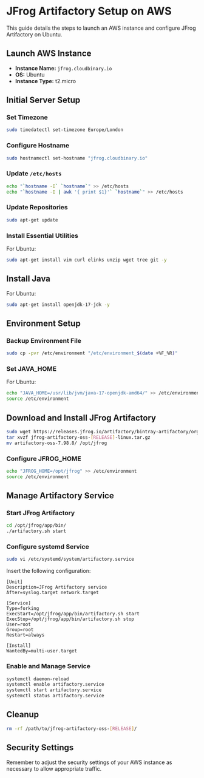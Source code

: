 # JFrog Artifactory Setup on AWS

This guide details the steps to launch an AWS instance and configure JFrog Artifactory on Ubuntu.

## Launch AWS Instance

- **Instance Name:** `jfrog.cloudbinary.io`
- **OS:** Ubuntu
- **Instance Type:** t2.micro

## Initial Server Setup

### Set Timezone

```bash
sudo timedatectl set-timezone Europe/London
```

### Configure Hostname

```bash
sudo hostnamectl set-hostname "jfrog.cloudbinary.io"
```

### Update `/etc/hosts`

```bash
echo "`hostname -I` `hostname`" >> /etc/hosts
echo "`hostname -I | awk '{ print $1}'` `hostname`" >> /etc/hosts
```

### Update Repositories

```bash
sudo apt-get update
```

### Install Essential Utilities

For Ubuntu:

```bash
sudo apt-get install vim curl elinks unzip wget tree git -y
```

## Install Java

For Ubuntu:

```bash
sudo apt-get install openjdk-17-jdk -y
```

## Environment Setup

### Backup Environment File

```bash
sudo cp -pvr /etc/environment "/etc/environment_$(date +%F_%R)"
```

### Set JAVA_HOME

For Ubuntu:

```bash
echo "JAVA_HOME=/usr/lib/jvm/java-17-openjdk-amd64/" >> /etc/environment
source /etc/environment
```

## Download and Install JFrog Artifactory

```bash
sudo wget https://releases.jfrog.io/artifactory/bintray-artifactory/org/artifactory/oss/jfrog-artifactory-oss/[RELEASE]/jfrog-artifactory-oss-[RELEASE]-linux.tar.gz
tar xvzf jfrog-artifactory-oss-[RELEASE]-linux.tar.gz 
mv artifactory-oss-7.98.8/ /opt/jfrog
```

### Configure JFROG_HOME

```bash
echo "JFROG_HOME=/opt/jfrog" >> /etc/environment
source /etc/environment
```

## Manage Artifactory Service

### Start JFrog Artifactory

```bash
cd /opt/jfrog/app/bin/
./artifactory.sh start
```

### Configure systemd Service

```bash
sudo vi /etc/systemd/system/artifactory.service
```

Insert the following configuration:

```plaintext
[Unit]
Description=JFrog Artifactory service
After=syslog.target network.target

[Service]
Type=forking
ExecStart=/opt/jfrog/app/bin/artifactory.sh start
ExecStop=/opt/jfrog/app/bin/artifactory.sh stop
User=root
Group=root
Restart=always

[Install]
WantedBy=multi-user.target
```

### Enable and Manage Service

```bash
systemctl daemon-reload
systemctl enable artifactory.service
systemctl start artifactory.service
systemctl status artifactory.service
```

## Cleanup

```bash
rm -rf /path/to/jfrog-artifactory-oss-[RELEASE]/
```

## Security Settings

Remember to adjust the security settings of your AWS instance as necessary to allow appropriate traffic.


